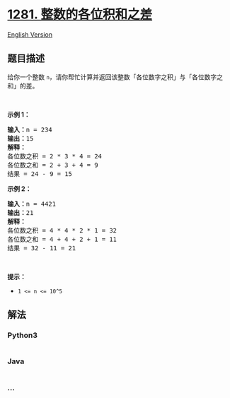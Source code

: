# [1281. 整数的各位积和之差](https://leetcode-cn.com/problems/subtract-the-product-and-sum-of-digits-of-an-integer)

[English Version](https://github.com/yanglr/leetcode-ac/blob/master/assets/1200-1299/1281.Subtract%20the%20Product%20and%20Sum%20of%20Digits%20of%20an%20Integer/README_EN.md)

## 题目描述

<!-- 这里写题目描述 -->

<p>给你一个整数&nbsp;<code>n</code>，请你帮忙计算并返回该整数「各位数字之积」与「各位数字之和」的差。</p>

<p>&nbsp;</p>

<p><strong>示例 1：</strong></p>

<pre><strong>输入：</strong>n = 234
<strong>输出：</strong>15 
<strong>解释：</strong>
各位数之积 = 2 * 3 * 4 = 24 
各位数之和 = 2 + 3 + 4 = 9 
结果 = 24 - 9 = 15
</pre>

<p><strong>示例 2：</strong></p>

<pre><strong>输入：</strong>n = 4421
<strong>输出：</strong>21
<strong>解释： 
</strong>各位数之积 = 4 * 4 * 2 * 1 = 32 
各位数之和 = 4 + 4 + 2 + 1 = 11 
结果 = 32 - 11 = 21
</pre>

<p>&nbsp;</p>

<p><strong>提示：</strong></p>

<ul>
	<li><code>1 &lt;= n &lt;= 10^5</code></li>
</ul>


## 解法

<!-- 这里可写通用的实现逻辑 -->

<!-- tabs:start -->

### **Python3**

<!-- 这里可写当前语言的特殊实现逻辑 -->

```python

```

### **Java**

<!-- 这里可写当前语言的特殊实现逻辑 -->

```java

```

### **...**

```

```

<!-- tabs:end -->
